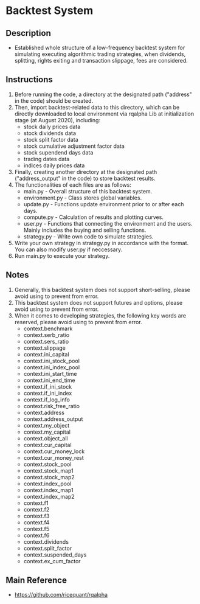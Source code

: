 # Backtest System

## Description
* Established whole structure of a low-frequency backtest system for simulating executing algorithmic trading strategies, when dividends, splitting, rights exiting and transaction slippage, fees are considered.

## Instructions
1.  Before running the code, a directory at the designated path ("address" in the code) should be created.
2.  Then, import backtest-related data to this directory, which can be directly downloaded to local environment via rqalpha Lib at initialization stage (at August 2020), including:
    * stock daily prices data
    * stock dividends data
    * stock split factor data
    * stock cumulative adjustment factor data
    * stock supendend days data
    * trading dates data
    * indices daily prices data
3.  Finally, creating another directory at the designated path ("address_output" in the code) to store backtest results.
4.  The functionalities of each files are as follows:
    * main.py - Overall structure of this backtest system.
    * environment.py - Class stores global variables.
    * update.py - Functions update environment prior to or after each days.
    * compute.py - Calculation of results and plotting curves.
    * user.py - Functions that connecting the environment and the users. Mainly includes the buying and selling functions.
    * strategy.py - Write own code to simulate strategies.
5.  Write your own strategy in strategy.py in accordance with the format. You can also modify user.py if neccessary.
6.  Run main.py to execute your strategy.

## Notes
1.  Generally, this backtest system does not support short-selling, please avoid using to prevent from error.
2.  This backtest system does not support futures and options, please avoid using to prevent from error.
3.  When it comes to developing strategies, the following key words are reserved, please avoid using to prevent from error.
    * context.benchmark 
    * context.serb_ratio 
    * context.sers_ratio
    * context.slippage
    * context.ini_capital 
    * context.ini_stock_pool
    * context.ini_index_pool 
    * context.ini_start_time
    * context.ini_end_time 
    * context.if_ini_stock
    * context.if_ini_index
    * context.if_log_info
    * context.risk_free_ratio 
    * context.address 
    * context.address_output
    * context.my_object
    * context.my_capital
    * context.object_all
    * context.cur_capital
    * context.cur_money_lock
    * context.cur_money_rest
    * context.stock_pool
    * context.stock_map1
    * context.stock_map2
    * context.index_pool
    * context.index_map1
    * context.index_map2
    * context.f1
    * context.f2
    * context.f3
    * context.f4
    * context.f5
    * context.f6
    * context.dividends
    * context.split_factor
    * context.suspended_days
    * context.ex_cum_factor

## Main Reference
* <a style='color: black;' href='https://github.com/ricequant/rqalpha' target='_blank'>https://github.com/ricequant/rqalpha</a>
